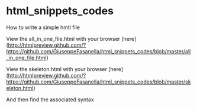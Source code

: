 # html_snippets_codes
How to write a simple hmtl file

View the all_in_one_file.html with your browser [here] (http://htmlpreview.github.com/?https://github.com/GiuseppeFasanella/html_snippets_codes/blob/master/all_in_one_file.html)

View the skeleton.html with your browser [here] (http://htmlpreview.github.com/?https://github.com/GiuseppeFasanella/html_snippets_codes/blob/master/skeleton.html)

And then find the associated syntax


